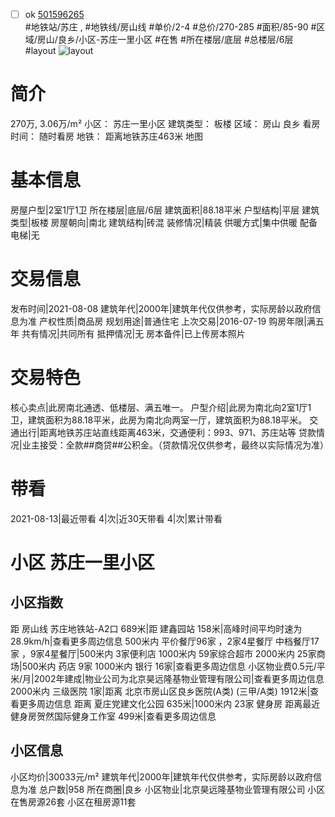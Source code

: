 - [ ] ok [501596265](https://bj.5i5j.com/ershoufang/501596265.html)  
 #地铁站/苏庄 ,  #地铁线/房山线
#单价/2-4 #总价/270-285 #面积/85-90   #区域/房山/良乡/小区-苏庄一里小区 #在售 #所在楼层/底层 #总楼层/6层 #layout 
![layout](http://image2a.5i5j.com/scm/HOUSE_CUSTOMER/9566079119c94e9aac61e0d290d831dd.jpg_P5.jpg) 
# 简介 
 270万,  3.06万/m² 
小区： 苏庄一里小区
建筑类型： 板楼
区域： 房山 良乡
看房时间： 随时看房
地铁： 距离地铁苏庄463米 地图
# 基本信息 
 房屋户型|2室1厅1卫
所在楼层|底层/6层
建筑面积|88.18平米
户型结构|平层
建筑类型|板楼
房屋朝向|南北
建筑结构|砖混
装修情况|精装
供暖方式|集中供暖
配备电梯|无
# 交易信息 
 发布时间|2021-08-08
建筑年代|2000年|建筑年代仅供参考，实际房龄以政府信息为准
产权性质|商品房
规划用途|普通住宅
上次交易|2016-07-19
购房年限|满五年
共有情况|共同所有
抵押情况|无
房本备件|已上传房本照片
# 交易特色 
 核心卖点|此房南北通透、低楼层、满五唯一。
户型介绍|此房为南北向2室1厅1卫，建筑面积为88.18平米，此房为南北向两室一厅，建筑面积为88.18平米。
交通出行|距离地铁苏庄站直线距离463米，交通便利：993、971、苏庄站等
贷款情况|业主接受：全款##商贷##公积金。（贷款情况仅供参考，最终以实际情况为准）
# 带看 
 2021-08-13|最近带看	 4|次|近30天带看	 4|次|累计带看
# 小区 苏庄一里小区
## 小区指数 
 距 房山线 苏庄地铁站-A2口 689米|距 建鑫园站 158米|高峰时间平均时速为28.9km/h|查看更多周边信息
500米内 平价餐厅96家 ，2家4星餐厅
中档餐厅17家 ，9家4星餐厅|500米内 3家便利店
1000米内 59家综合超市
2000米内 25家商场|500米内 药店 9家
1000米内 银行 16家|查看更多周边信息
小区物业费0.5元/平米/月|2002年建成|物业公司为北京昊远隆基物业管理有限公司|查看更多周边信息
2000米内 三级医院 1家|距离 北京市房山区良乡医院(A类) (三甲/A类) 1912米|查看更多周边信息
距离 夏庄党建文化公园 635米|1000米内 23家 健身房
距离最近健身房贺然国际健身工作室 499米|查看更多周边信息
## 小区信息 
 小区均价|30033元/m²
建筑年代|2000年|建筑年代仅供参考，实际房龄以政府信息为准
总户数|958
所在商圈|良乡
小区物业|北京昊远隆基物业管理有限公司
小区在售房源26套
小区在租房源11套
